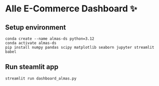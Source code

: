 # Alle E-Commerce Dashboard ✨

## Setup environment
```
conda create --name almas-ds python=3.12
conda activate almas-ds
pip install numpy pandas scipy matplotlib seaborn jupyter streamlit babel
```

## Run steamlit app
```
streamlit run dashboard_almas.py
```

